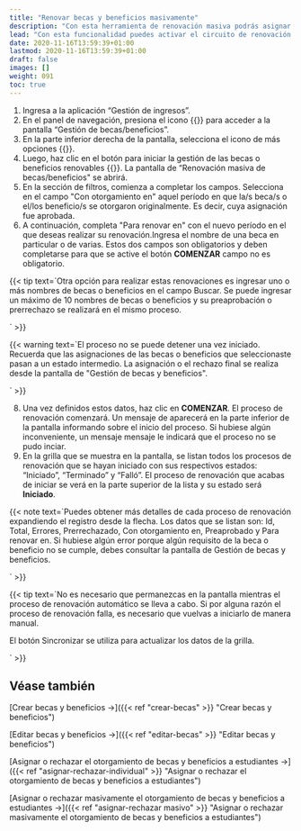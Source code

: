 ```yaml
---
title: "Renovar becas y beneficios masivamente"
description: "Con esta herramienta de renovación masiva podrás asignar nuevamente las becas y los beneficios a estudiantes de tu institución."
lead: "Con esta funcionalidad puedes activar el circuito de renovación de aquellas becas o aquellos beneficios que fueron configurados como renovables. Es importante saber que este proceso de 'renovación masiva' recupera, por ejemplo para un período pasado, todos los legajos con una beca APROBADA y las trata de volver a asignar en el siguiente periodo seleccionado con un estado PREAPROBADO o PRERRECHAZADO. Esto significa que el acto final de aprobar o rechazar una asignación a un estudiante es siempre una tarea manual y no es automática. Para más información sobre estas acciones consulta los artículos relacionados en la sección <b>Véase también</b> al final de este documento."
date: 2020-11-16T13:59:39+01:00
lastmod: 2020-11-16T13:59:39+01:00
draft: false
images: []
weight: 091
toc: true
---
```


1. Ingresa a la aplicación “Gestión de ingresos”.
1. En el panel de navegación, presiona el icono {{<inline-icon image="school.png" alt="school icon">}} para acceder a la pantalla “Gestión de becas/beneficios”.
1. En la parte inferior derecha de la pantalla, selecciona el icono de más opciones {{<inline-icon image="add plus.png" alt="add icon">}}.
1. Luego, haz clic en el botón para iniciar la gestión de las becas o beneficios renovables {{<inline-icon image="sync.png" alt="sync icon">}}. La pantalla de “Renovación masiva de becas/beneficios" se abrirá.
1. En la sección de filtros, comienza a completar los campos. Selecciona en el campo "Con otorgamiento en" aquel período en que la/s beca/s o el/los beneficio/s se otorgaron originalmente. Es decir, cuya asignación fue aprobada.
7. A continuación, completa "Para renovar en" con el nuevo período en el que deseas realizar su renovación.Ingresa el nombre de una beca en particular o de varias. Estos dos campos son obligatorios y deben completarse para que se active el botón **COMENZAR** campo no es obligatorio.

{{< tip text=`Otra opción para realizar estas renovaciones es ingresar uno o más nombres de becas o beneficios en el campo Buscar. Se puede ingresar un máximo de 10 nombres de becas o beneficios y su preaprobación o prerrechazo se realizará en el mismo proceso.
<br>

` >}}
<br>


{{< warning text=`El proceso no se puede detener una vez iniciado. Recuerda que las asignaciones de las becas o beneficios que seleccionaste pasan a un estado intermedio. La asignación o el rechazo final se realiza desde la pantalla de "Gestión de becas y beneficios".
<br>

` >}}
<br>

8. Una vez definidos estos datos, haz clic en **COMENZAR**. El proceso de renovación comenzará. Un mensaje de  aparecerá en la parte inferior de la pantalla informando sobre el inicio del proceso. Si hubiese algún inconveniente, un mensaje mensaje le indicará que el proceso no se pudo inciar.
9. En la grilla que se muestra en la pantalla, se listan todos los procesos de renovación que se hayan iniciado con sus respectivos estados: “Iniciado”, “Terminado” y “Falló”. El proceso de renovación que acabas de iniciar se verá en la parte superior de la lista y su estado será **Iniciado**. 

{{< note text=`Puedes obtener más detalles de cada proceso de renovación expandiendo el registro desde la flecha. Los datos que se listan son: Id, Total, Errores, Prerrechazado, Con otorgamiento en, Preaprobado y Para renovar en. Si hubiese algún error porque algún requisito de la beca o beneficio no se cumple, debes consultar la pantalla de Gestión de becas y beneficios.
<br>

` >}}
<br>

{{< tip text=`No es necesario que permanezcas en la pantalla mientras el proceso de renovación automático se lleva a cabo. Si por alguna razón el proceso de renovación falla, es necesario que vuelvas a iniciarlo de manera manual.
<br>

El botón Sincronizar se utiliza para actualizar los datos de la grilla.

` >}}
<br>

## Véase también


[Crear becas y beneficios →]({{< ref "crear-becas" >}} "Crear becas y beneficios")
<br>

[Editar becas y beneficios →]({{< ref "editar-becas" >}} "Editar becas y beneficios")
<br>

[Asignar o rechazar el otorgamiento de becas y beneficios a estudiantes →]({{< ref "asignar-rechazar-individual" >}} "Asignar o rechazar el otorgamiento de becas y beneficios a estudiantes")
<br>

[Asignar o rechazar masivamente el otorgamiento de becas y beneficios a estudiantes →]({{< ref "asignar-rechazar masivo" >}} "Asignar o rechazar masivamente el otorgamiento de becas y beneficios a estudiantes")
<br>
